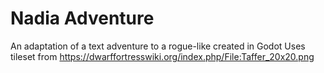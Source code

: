 # Nadia Adventure
An adaptation of a text adventure to a rogue-like created in Godot
Uses tileset from https://dwarffortresswiki.org/index.php/File:Taffer_20x20.png
